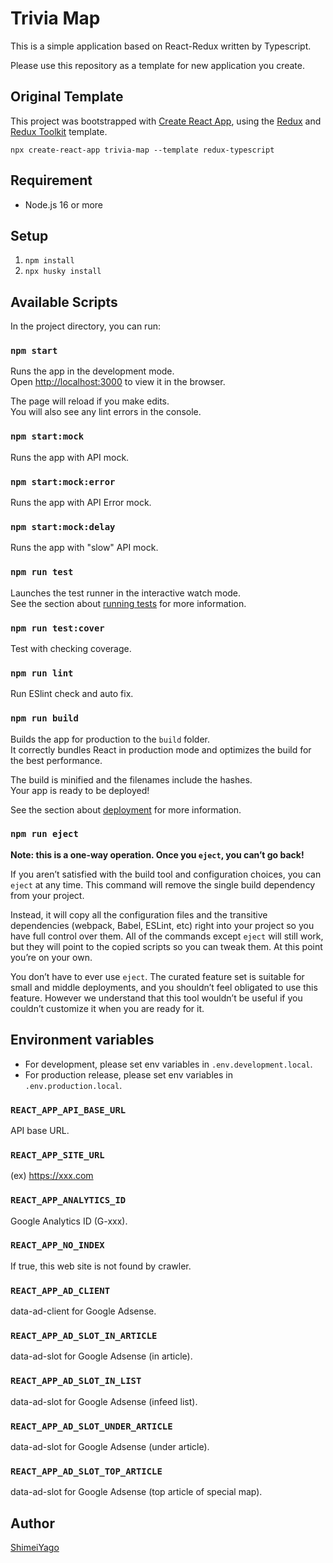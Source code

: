 # Trivia Map

This is a simple application based on React-Redux written by Typescript.

Please use this repository as a template for new application you create.

## Original Template

This project was bootstrapped with [Create React App](https://github.com/facebook/create-react-app), using the [Redux](https://redux.js.org/) and [Redux Toolkit](https://redux-toolkit.js.org/) template.

`npx create-react-app trivia-map --template redux-typescript`

## Requirement

- Node.js 16 or more

## Setup

1. `npm install`
2. `npx husky install`

## Available Scripts

In the project directory, you can run:

### `npm start`

Runs the app in the development mode.<br />
Open [http://localhost:3000](http://localhost:3000) to view it in the browser.

The page will reload if you make edits.<br />
You will also see any lint errors in the console.

### `npm start:mock`

Runs the app with API mock.

### `npm start:mock:error`

Runs the app with API Error mock.

### `npm start:mock:delay`

Runs the app with "slow" API mock.

### `npm run test`

Launches the test runner in the interactive watch mode.<br />
See the section about [running tests](https://facebook.github.io/create-react-app/docs/running-tests) for more information.

### `npm run test:cover`

Test with checking coverage.

### `npm run lint`

Run ESlint check and auto fix.

### `npm run build`

Builds the app for production to the `build` folder.<br />
It correctly bundles React in production mode and optimizes the build for the best performance.

The build is minified and the filenames include the hashes.<br />
Your app is ready to be deployed!

See the section about [deployment](https://facebook.github.io/create-react-app/docs/deployment) for more information.

### `npm run eject`

**Note: this is a one-way operation. Once you `eject`, you can’t go back!**

If you aren’t satisfied with the build tool and configuration choices, you can `eject` at any time. This command will remove the single build dependency from your project.

Instead, it will copy all the configuration files and the transitive dependencies (webpack, Babel, ESLint, etc) right into your project so you have full control over them. All of the commands except `eject` will still work, but they will point to the copied scripts so you can tweak them. At this point you’re on your own.

You don’t have to ever use `eject`. The curated feature set is suitable for small and middle deployments, and you shouldn’t feel obligated to use this feature. However we understand that this tool wouldn’t be useful if you couldn’t customize it when you are ready for it.

## Environment variables

- For development, please set env variables in `.env.development.local`.
- For production release, please set env variables in `.env.production.local`.

### `REACT_APP_API_BASE_URL`

API base URL.

### `REACT_APP_SITE_URL`

(ex) https://xxx.com

### `REACT_APP_ANALYTICS_ID`

Google Analytics ID (G-xxx).

### `REACT_APP_NO_INDEX`

If true, this web site is not found by crawler.

### `REACT_APP_AD_CLIENT`

data-ad-client for Google Adsense.

### `REACT_APP_AD_SLOT_IN_ARTICLE`

data-ad-slot for Google Adsense (in article).

### `REACT_APP_AD_SLOT_IN_LIST`

data-ad-slot for Google Adsense (infeed list).

### `REACT_APP_AD_SLOT_UNDER_ARTICLE`

data-ad-slot for Google Adsense (under article).

### `REACT_APP_AD_SLOT_TOP_ARTICLE`

data-ad-slot for Google Adsense (top article of special map).

## Author

[ShimeiYago](https://github.com/ShimeiYago)
